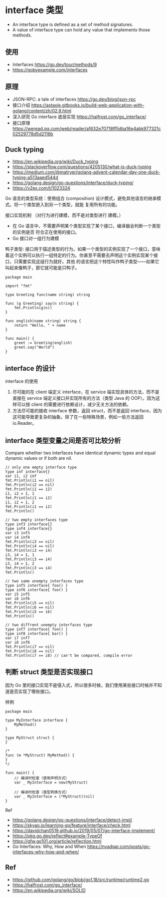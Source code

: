 # interface 类型
- An interface type is defined as a set of method signatures.
- A value of interface type can hold any value that implements those methods.

## 使用
- Interfaces https://go.dev/tour/methods/9
- https://gobyexample.com/interfaces

## 原理
- JSON-RPC: a tale of interfaces https://go.dev/blog/json-rpc
- 接口介绍 https://astaxie.gitbooks.io/build-web-application-with-golang/content/zh/02.6.html
- 深入研究 Go interface 底层实现 https://halfrost.com/go_interface/
- 接口原理 https://weread.qq.com/web/reader/a1632e70718ff5dba16e4abk977321c02529778d5d2116b

## Duck typing
- https://en.wikipedia.org/wiki/Duck_typing
- https://stackoverflow.com/questions/4205130/what-is-duck-typing
- https://medium.com/@matryer/golang-advent-calendar-day-one-duck-typing-a513aaed544d
- https://golang.design/go-questions/interface/duck-typing/
- https://v2ex.com/t/1023324

Go 语言的类型系统：使用组合 (composition) 设计模式，避免其他语言的继承模式。将一个类型嵌入到另一个类型，就能 复用所有的功能。

接口实现机制 （对行为进行建模，而不是对类型进行 建模。）
- 在 Go 语言中，不需要声明某个类型实现了某个接口，编译器会判断一个类型的实例是否 符合正在使用的接口。
- Go 接口对一组行为建模

鸭子类型: 接口用于描述类型的行为。如果一个类型的实例实现了一个接口，意味着这个实例可以执行一组特定的行为。你甚至不需要去声明这个实例实现某个接口，只需要实现这组行为就好。其他 的语言把这个特性叫作鸭子类型——如果它叫起来像鸭子，那它就可能是只鸭子。


```
package main

import "fmt"

type Greeting func(name string) string

func (g Greeting) say(n string) {
	fmt.Println(g(n))
}

func english(name string) string {
	return "Hello, " + name
}

func main() {
	greet := Greeting(english)
	greet.say("World")
}
```

## interface 的设计
interface 的使用
1. 尽可能的在 client 端定义 interface，在 service 端实现具体的方法，而不是直接在 service 端定义接口并实现所有的方法（类型 Java 的 OOP）。因为这样可以按 client 的需要进行依赖设计，减少无关方法的依赖。
2. 方法尽可能的接收 interface 参数，返回 struct，而不是返回 interface，因为这可能导致更复杂的抽象。除了在一些特殊场景，例如一些方法返回 io.Reader。


## interface 类型变量之间是否可比较分析
Compare whether two interfaces have identical dynamic types and equal dynamic values or if both are nil.

```
// only one empty interface type
type inf interface{}
var i1, i2 inf
fmt.Println(i1 == nil)
fmt.Println(i2 == nil)
fmt.Println(i1 == i2)
i1, i2 = 1, 1
fmt.Println(i1 == i2)
i1, i2 = 1, 2
fmt.Println(i1 == i2)
fmt.Println()

// two empty interfaces type
type inf3 interface{}
type inf4 interface{}
var i3 inf3
var i4 inf4
fmt.Println(i3 == nil)
fmt.Println(i4 == nil)
fmt.Println(i3 == i4)
i3, i4 = 1, 1
fmt.Println(i3 == i4)
i3, i4 = 1, 2
fmt.Println(i3 == i4)
fmt.Println()

// two same unempty interfaces type
type inf5 interface{ foo() }
type inf6 interface{ foo() }
var i5 inf5
var i6 inf6
fmt.Println(i5 == nil)
fmt.Println(i6 == nil)
fmt.Println(i5 == i6)
fmt.Println()

// two diffrent unempty interfaces type
type inf7 interface{ foo() }
type inf8 interface{ bar() }
var i7 inf7
var i8 inf8
fmt.Println(i7 == nil)
fmt.Println(i8 == nil)
fmt.Println(i7 == i8) // can't be compared, compile error
```

## 判断 struct 类型是否实现接口
因为 Go 里的接口实现不是侵入式，所以很多时候，我们使用某些接口时候并不知道是否实现了哪些接口。

样例
```
package main

type MyInterface interface {
	MyMethod()
}

type MyStruct struct {
}

/*
func (m *MyStruct) MyMethod() {
}
*/

func main() {
	// 编译时检查（使用声明方式）
	var _ MyInterface = new(MyStruct)

	// 编译时检查（类型转换方式）
	var _ MyInterface = (*MyStruct)(nil)
}
```

Ref
- https://golang.design/go-questions/interface/detect-impl/
- https://skyao.io/learning-go/feature/interface/check.html
- https://davidchan0519.github.io/2019/05/07/go-interface-implement/
- https://pkg.go.dev/reflect#example-TypeOf
- https://gfw.go101.org/article/reflection.html
- Go Interfaces: Why, How and When https://nyadgar.com/posts/go-interfaces-why-how-and-when/

## Ref
- https://github.com/golang/go/blob/go1.18/src/runtime/runtime2.go
- https://halfrost.com/go_interface/
- https://en.wikipedia.org/wiki/SOLID
